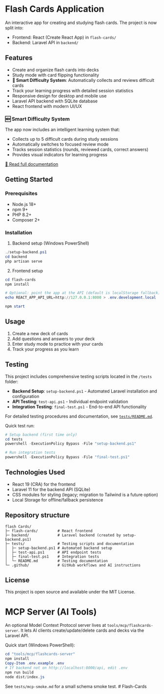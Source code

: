 # Flash Cards Application

An interactive app for creating and studying flash cards. The project is now split into:

- Frontend: React (Create React App) in `flash-cards/`
- Backend: Laravel API in `backend/`

## Features

- Create and organize flash cards into decks
- Study mode with card flipping functionality
- **🎯 Smart Difficulty System**: Automatically collects and reviews difficult cards
- Track your learning progress with detailed session statistics
- Responsive design for desktop and mobile use
- Laravel API backend with SQLite database
- React frontend with modern UI/UX

### 🆕 Smart Difficulty System

The app now includes an intelligent learning system that:

- Collects up to 5 difficult cards during study sessions
- Automatically switches to focused review mode
- Tracks session statistics (rounds, reviewed cards, correct answers)
- Provides visual indicators for learning progress

[📖 Read full documentation](./SMART_DIFFICULTY_SYSTEM.md)

## Getting Started

### Prerequisites

- Node.js 18+
- npm 9+
- PHP 8.2+
- Composer 2+

### Installation

1. Backend setup (Windows PowerShell)

```powershell
./setup-backend.ps1
cd backend
php artisan serve
```

2. Frontend setup

```powershell
cd flash-cards
npm install

# Optional: point the app at the API (default is localStorage fallback)
echo REACT_APP_API_URL=http://127.0.0.1:8000 > .env.development.local

npm start
```

## Usage

1. Create a new deck of cards
2. Add questions and answers to your deck
3. Enter study mode to practice with your cards
4. Track your progress as you learn

## Testing

This project includes comprehensive testing scripts located in the `/tests` folder:

- **Backend Setup**: `setup-backend.ps1` - Automated Laravel installation and configuration
- **API Testing**: `test-api.ps1` - Individual endpoint validation
- **Integration Testing**: `final-test.ps1` - End-to-end API functionality

For detailed testing procedures and documentation, see [`tests/README.md`](tests/README.md).

Quick test run:

```powershell
# Setup backend (first time only)
cd tests
powershell -ExecutionPolicy Bypass -File "setup-backend.ps1"

# Run integration tests
powershell -ExecutionPolicy Bypass -File "final-test.ps1"
```

## Technologies Used

- React 19 (CRA) for the frontend
- Laravel 11 for the backend API (SQLite)
- CSS modules for styling (legacy; migration to Tailwind is a future option)
- Local Storage for offline/fallback persistence

## Repository structure

```
flash Cards/
├─ flash-cards/         # React frontend
├─ backend/             # Laravel backend (created by setup-backend.ps1)
├─ tests/               # Testing scripts and documentation
│  ├─ setup-backend.ps1 # Automated backend setup
│  ├─ test-api.ps1      # API endpoint tests
│  ├─ final-test.ps1    # Integration tests
│  └─ README.md         # Testing documentation
└─ .github/             # GitHub workflows and AI instructions
```

## License

This project is open source and available under the MIT License.

# MCP Server (AI Tools)

An optional Model Context Protocol server lives at `tools/mcp/flashcards-server`. It lets AI clients create/update/delete cards and decks via the Laravel API.

Quick start (Windows PowerShell):

```powershell
cd "tools/mcp/flashcards-server"
npm install
Copy-Item .env.example .env
# If backend not on http://localhost:8000/api, edit .env
npm run build
node dist/index.js
```

See `tests/mcp-smoke.md` for a small schema smoke test.
#   F l a s h - C a r d s 
 
 
